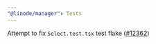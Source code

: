 ```yaml
---
"@linode/manager": Tests
---
```


Attempt to fix `Select.test.tsx` test flake ([#12362](https://github.com/linode/manager/pull/12362))
